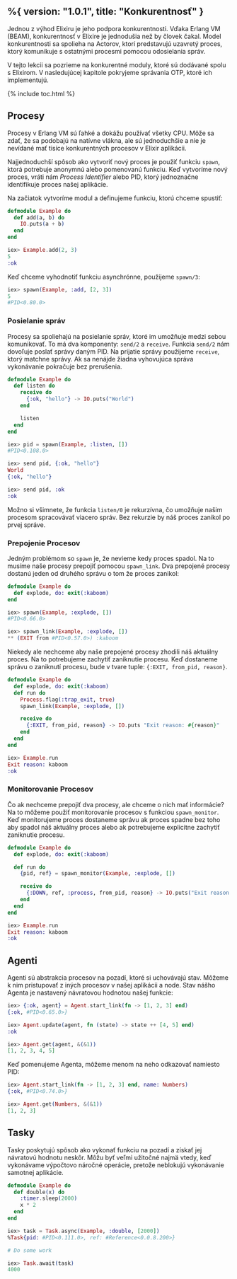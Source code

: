 %{
  version: "1.0.1",
  title: "Konkurentnosť"
}
---

Jednou z výhod Elixiru je jeho podpora konkurentnosti. Vďaka Erlang VM (BEAM), konkurentnosť v Elixire je jednodušia než by človek čakal. Model konkurentnosti sa spolieha na Actorov, ktorí predstavujú uzavretý proces, ktorý komunikuje s ostatnými procesmi pomocou odosielania správ.

V tejto lekcii sa pozrieme na konkurentné moduly, ktoré sú dodávané spolu s Elixirom. V nasledujúcej kapitole pokryjeme správania OTP, ktoré ich implementujú.

{% include toc.html %}

## Procesy

Procesy v Erlang VM sú ľahké a dokážu používať všetky CPU. Môže sa zdať, že sa podobajú na natívne vlákna, ale sú jednoduchšie a nie je nevídané mať tisíce konkurentných procesov v Elixir aplikácii.

Najjednoduchší spôsob ako vytvoriť nový proces je použiť funkciu `spawn`, ktorá potrebuje anonymnú alebo pomenovanú funkciu. Keď vytvoríme nový proces, vráti nám _Process Identifier_ alebo PID, ktorý jednoznačne identifikuje proces našej aplikácie.

Na začiatok vytvoríme modul a definujeme funkciu, ktorú chceme spustiť:

```elixir
defmodule Example do
  def add(a, b) do
    IO.puts(a + b)
  end
end

iex> Example.add(2, 3)
5
:ok
```

Keď chceme vyhodnotiť funkciu asynchrónne, použijeme `spawn/3`:

```elixir
iex> spawn(Example, :add, [2, 3])
5
#PID<0.80.0>
```

### Posielanie správ

Procesy sa spoliehajú na posielanie správ, ktoré im umožňuje medzi sebou komunikovať. To má dva komponenty: `send/2` a `receive`. Funkcia `send/2` nám dovoľuje poslať správy daným PID. Na prijatie správy použijeme `receive`, ktorý matchne správy. Ak sa nenájde žiadna vyhovujúca správa vykonávanie pokračuje bez prerušenia.

```elixir
defmodule Example do
  def listen do
    receive do
      {:ok, "hello"} -> IO.puts("World")
    end

    listen
  end
end

iex> pid = spawn(Example, :listen, [])
#PID<0.108.0>

iex> send pid, {:ok, "hello"}
World
{:ok, "hello"}

iex> send pid, :ok
:ok
```

Možno si všimnete, že funkcia `listen/0` je rekurzívna, čo umožňuje našim procesom spracovávať viacero správ. Bez rekurzie by náš proces zanikol po prvej správe.

### Prepojenie Procesov

Jedným problémom so `spawn` je, že nevieme kedy proces spadol. Na to musíme naše procesy prepojiť pomocou `spawn_link`. Dva prepojené procesy dostanú jeden od druhého správu o tom že proces zanikol:

```elixir
defmodule Example do
  def explode, do: exit(:kaboom)
end

iex> spawn(Example, :explode, [])
#PID<0.66.0>

iex> spawn_link(Example, :explode, [])
** (EXIT from #PID<0.57.0>) :kaboom
```

Niekedy ale nechceme aby naše prepojené procesy zhodili náš aktuálny proces. Na to potrebujeme zachytiť zaniknutie procesu. Keď dostaneme správu o zaniknutí procesu, bude v tvare tuple: `{:EXIT, from_pid, reason}`.

```elixir
defmodule Example do
  def explode, do: exit(:kaboom)
  def run do
    Process.flag(:trap_exit, true)
    spawn_link(Example, :explode, [])

    receive do
      {:EXIT, from_pid, reason} -> IO.puts "Exit reason: #{reason}"
    end
  end
end

iex> Example.run
Exit reason: kaboom
:ok
```

### Monitorovanie Procesov

Čo ak nechceme prepojiť dva procesy, ale chceme o nich mať informácie? Na to môžeme použiť monitorovanie procesov s funkciou `spawn_monitor`. Keď monitorujeme proces dostaneme správu ak proces spadne bez toho aby spadol náš aktuálny proces alebo ak potrebujeme explicitne zachytiť zaniknutie procesu.

```elixir
defmodule Example do
  def explode, do: exit(:kaboom)

  def run do
    {pid, ref} = spawn_monitor(Example, :explode, [])

    receive do
      {:DOWN, ref, :process, from_pid, reason} -> IO.puts("Exit reason: #{reason}")
    end
  end
end

iex> Example.run
Exit reason: kaboom
:ok
```

## Agenti

Agenti sú abstrakcia procesov na pozadí, ktoré si uchovávajú stav. Môžeme k nim pristupovať z iných procesov v našej aplikácii a node. Stav nášho Agenta je nastavený návratovou hodnotou našej funkcie:

```elixir
iex> {:ok, agent} = Agent.start_link(fn -> [1, 2, 3] end)
{:ok, #PID<0.65.0>}

iex> Agent.update(agent, fn (state) -> state ++ [4, 5] end)
:ok

iex> Agent.get(agent, &(&1))
[1, 2, 3, 4, 5]
```

Keď pomenujeme Agenta, môžeme menom na neho odkazovať namiesto PID:

```elixir
iex> Agent.start_link(fn -> [1, 2, 3] end, name: Numbers)
{:ok, #PID<0.74.0>}

iex> Agent.get(Numbers, &(&1))
[1, 2, 3]
```

## Tasky

Tasky poskytujú spôsob ako vykonať funkciu na pozadí a získať jej návratovú hodnotu neskôr. Môžu byť veľmi užitočné najmä vtedy, keď vykonávame výpočtovo náročné operácie, pretože neblokujú vykonávanie samotnej aplikácie.

```elixir
defmodule Example do
  def double(x) do
    :timer.sleep(2000)
    x * 2
  end
end

iex> task = Task.async(Example, :double, [2000])
%Task{pid: #PID<0.111.0>, ref: #Reference<0.0.8.200>}

# Do some work

iex> Task.await(task)
4000
```
